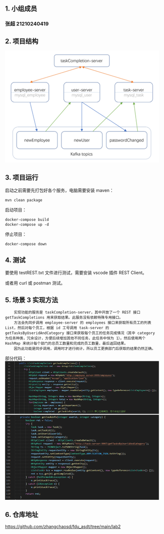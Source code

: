 ## 1. 小组成员

### 张超 21210240419

## 2. 项目结构

<img src="assets/graph.png" >


## 3. 项目运行


启动之前需要先打包好各个服务，电脑需要安装 maven：
~~~
mvn clean package
~~~
启动项目：
~~~
docker-compose build
docker-compose up -d
~~~
停止项目：
~~~
docker-compose down
~~~

## 4. 测试

要使用 testREST.txt 文件进行测试，需要安装 vscode 插件 REST Client。

或者用 curl 或 postman 测试。

## 5. 场景 3 实现方法

        实现功能的服务是 taskCompletion-server，其中开放了一个 REST 接口 getTaskCompletions 用来获取结果。此服务没有依赖特殊专用接口。
        方法会先同步调用 employee-server 的 employees 接口来获取所有员工的列表 List，然后对每个员工，根据 id 工号调用 task-server 的 getTasksByUseridAndCategory 接口来获取每个员工的任务完成情况（其中 category 为任务种类，冗余设计，方便后续增加其他不同任务，此任务中恒为 1）。然后使用两个 HashMap 来统计每个部门的总员工数量和完成的员工数量，最后返回结果。
        因为此功能是同步调用，调用时才进行统计，所以员工更换部门后获取的结果仍然正确。
部分代码：
<img src="assets/getTaskCompletion.png" >
<img src="assets/getTaskInfo.png" >

## 6. 仓库地址
https://github.com/zhangchaosd/fdu_asdt/tree/main/lab2